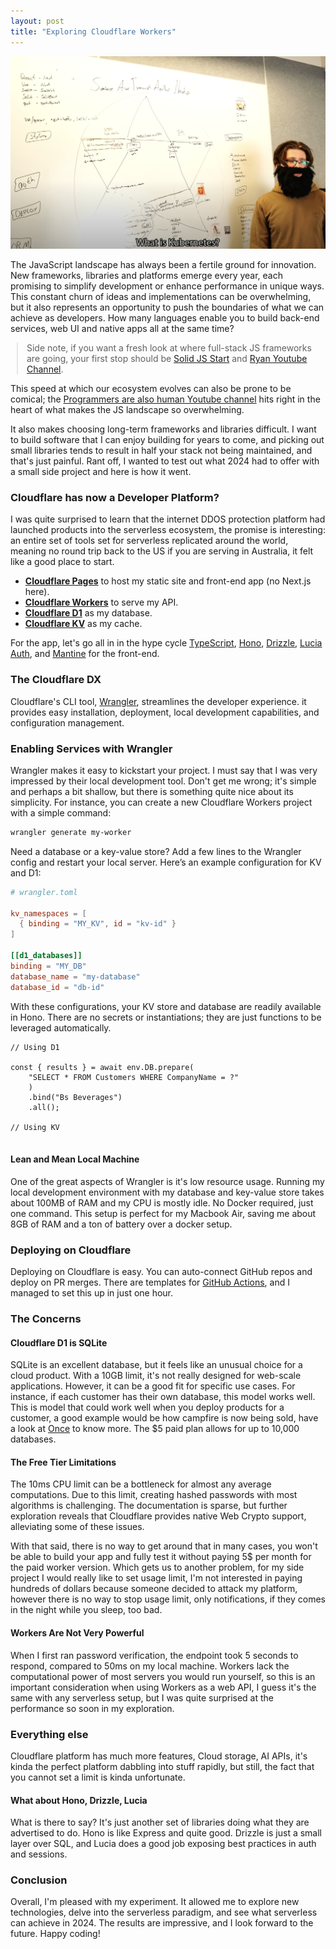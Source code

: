 ```yaml
---
layout: post
title: "Exploring Cloudflare Workers"
---
```


<style>
     h1 {
        font-weight: normal;
        line-height: 1.5em;
        font-size: 28px;
        margin-bottom: 10px;
    }
    .post-title {
        margin-bottom: -0.5rem;
    }
    blockquote {
        margin-left: 10px;
        margin-right: 10px;
    }
    h2 { font-weight: normal; }
    .w {
        padding: 3em 1em;
    }
</style>

![](https://github.com/posabsolute/posabsolute.github.io/raw/main/_posts/jsdev.png)

The JavaScript landscape has always been a fertile ground for innovation. New frameworks, libraries and platforms emerge every year, each promising to simplify development or enhance performance in unique ways. This constant churn of ideas and implementations can be overwhelming, but it also represents an opportunity to push the boundaries of what we can achieve as developers. How many languages enable you to build back-end services, web UI and native apps all at the same time? 

> Side note, if you want a fresh look at where full-stack JS frameworks are going, your first stop should be [Solid JS Start](https://start.solidjs.com/) and [Ryan Youtube Channel](https://www.youtube.com/@ryansolid).

This speed at which our ecosystem evolves can also be prone to be comical; the [Programmers are also human Youtube channel](https://www.youtube.com/watch?v=aWfYxg-Ypm4) hits right in the heart of what makes the JS landscape so overwhelming.

It also makes choosing long-term frameworks and libraries difficult. I want to build software that I can enjoy building for years to come, and picking out small libraries tends to result in half your stack not being maintained, and that's just painful. Rant off, I wanted to test out what 2024 had to offer with a small side project and here is how it went.

### Cloudflare has now a Developer Platform?

I was quite surprised to learn that the internet DDOS protection platform had launched products into the serverless ecosystem, the promise is interesting: an entire set of tools set for serverless replicated around the world, meaning no round trip back to the US if you are serving in Australia, it felt like a good place to start.

- **[Cloudflare Pages](https://pages.cloudflare.com/)** to host my static site and front-end app (no Next.js here).
- **[Cloudflare Workers](https://workers.cloudflare.com/)** to serve my API.
- **[Cloudflare D1](https://developers.cloudflare.com/d1/)** as my database.
- **[Cloudflare KV](https://developers.cloudflare.com/workers/learning/how-kv-works/)** as my cache.

For the app, let's go all in in the hype cycle [TypeScript](https://www.typescriptlang.org/), [Hono](https://honojs.dev/), [Drizzle](https://github.com/drizzle-team/drizzle-orm), [Lucia Auth](https://lucia-auth.vercel.app/), and [Mantine](https://mantine.dev/) for the front-end.

### The Cloudflare DX

Cloudflare's CLI tool, [Wrangler](https://developers.cloudflare.com/workers/wrangler/), streamlines the developer experience. it provides easy installation, deployment, local development capabilities, and configuration management.

### Enabling Services with Wrangler

Wrangler makes it easy to kickstart your project. I must say that I was very impressed by their local development tool. Don't get me wrong; it's simple and perhaps a bit shallow, but there is something quite nice about its simplicity. For instance, you can create a new Cloudflare Workers project with a simple command:

```sh
wrangler generate my-worker
```

Need a database or a key-value store? Add a few lines to the Wrangler config and restart your local server. Here’s an example configuration for KV and D1:

```toml
# wrangler.toml

kv_namespaces = [
  { binding = "MY_KV", id = "kv-id" }
]

[[d1_databases]]
binding = "MY_DB"
database_name = "my-database"
database_id = "db-id"
```

With these configurations, your KV store and database are readily available in Hono. There are no secrets or instantiations; they are just functions to be leveraged automatically.

```
// Using D1

const { results } = await env.DB.prepare(
    "SELECT * FROM Customers WHERE CompanyName = ?"
    )
    .bind("Bs Beverages")
    .all();

// Using KV


```


#### Lean and Mean Local Machine

One of the great aspects of Wrangler is it's low resource usage. Running my local development environment with my database and key-value store takes about 100MB of RAM and my CPU is mostly idle. No Docker required, just one command. This setup is perfect for my Macbook Air, saving me about 8GB of RAM and a ton of battery over a docker setup. 

### Deploying on Cloudflare

Deploying on Cloudflare is easy. You can auto-connect GitHub repos and deploy on PR merges. There are templates for [GitHub Actions](https://github.com/marketplace/actions/deploy-to-cloudflare-workers), and I managed to set this up in just one hour.

### The Concerns

#### Cloudflare D1 is SQLite

SQLite is an excellent database, but it feels like an unusual choice for a cloud product. With a 10GB limit, it's not really designed for web-scale applications. However, it can be a good fit for specific use cases. For instance, if each customer has their own database, this model works well. This is model that could work well when you deploy products for a customer, a good example would be how campfire is now being sold, have a look at [Once](https://once.com/) to know more. The $5 paid plan allows for up to 10,000 databases. 

#### The Free Tier Limitations

The 10ms CPU limit can be a bottleneck for  almost any average computations. Due to this limit, creating hashed passwords with most algorithms is challenging. The documentation is sparse, but further exploration reveals that Cloudflare provides native Web Crypto support, alleviating some of these issues.

With that said, there is no way to get around that in many cases, you won't be able to build your app and fully test it without paying 5$ per month for the paid worker version. Which gets us to another problem, for my side project I would really like to set usage limit, I'm not interested in paying hundreds of dollars because someone decided to attack my platform, however there is no way to stop usage limit, only notifications, if they comes in the night while you sleep, too bad.

#### Workers Are Not Very Powerful

When I first ran password verification, the endpoint took 5 seconds to respond, compared to 50ms on my local machine. Workers lack the computational power of most servers you would run yourself, so this is an important consideration when using Workers as a web API, I guess it's the same with any serverless setup, but I was quite surprised at the performance so soon in my exploration.

### Everything else

Cloudflare platform has much more features, Cloud storage, AI APIs, it's kinda the perfect platform dabbling into stuff rapidly, but still, the fact that you cannot set a limit is kinda unfortunate.


#### What about Hono, Drizzle, Lucia

What is there to say? It's just another set of libraries doing what they are advertised to do. Hono is like Express and quite good. Drizzle is just a small layer over SQL, and Lucia does a good job exposing best practices in auth and sessions.

### Conclusion

Overall, I'm pleased with my experiment. It allowed me to explore new technologies, delve into the serverless paradigm, and see what serverless can achieve in 2024. The results are impressive, and I look forward to the future. Happy coding!
